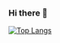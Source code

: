 ### Hi there 👋

[![Top Langs](https://github-readme-stats.vercel.app/api/top-langs/?username=dscription)](https://github.com/dscription/github-readme-stats)

<!--
**dscription/dscription** is a ✨ _special_ ✨ repository because its `README.md` (this file) appears on your GitHub profile.

Here are some ideas to get you started:

- 🔭 I’m currently working on ...
- 🌱 I’m currently learning ...
- 👯 I’m looking to collaborate on ...
- 🤔 I’m looking for help with ...
- 💬 Ask me about ...
- 📫 How to reach me: ...
- 😄 Pronouns: ...
- ⚡ Fun fact: ...
-->
